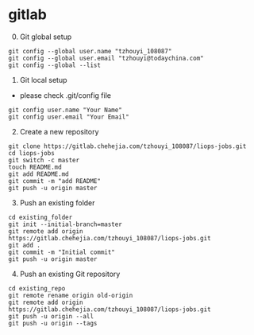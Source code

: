 # gitlab
0. Git global setup
```
git config --global user.name "tzhouyi_108087"
git config --global user.email "tzhouyi@todaychina.com"
git config --global --list
```

1. Git local setup
* please check .git/config file
```
git config user.name "Your Name"
git config user.email "Your Email"
```

2. Create a new repository
```
git clone https://gitlab.chehejia.com/tzhouyi_108087/liops-jobs.git
cd liops-jobs
git switch -c master
touch README.md
git add README.md
git commit -m "add README"
git push -u origin master
```
3. Push an existing folder
```
cd existing_folder
git init --initial-branch=master
git remote add origin https://gitlab.chehejia.com/tzhouyi_108087/liops-jobs.git
git add .
git commit -m "Initial commit"
git push -u origin master
```
4. Push an existing Git repository
```
cd existing_repo
git remote rename origin old-origin
git remote add origin https://gitlab.chehejia.com/tzhouyi_108087/liops-jobs.git
git push -u origin --all
git push -u origin --tags
```